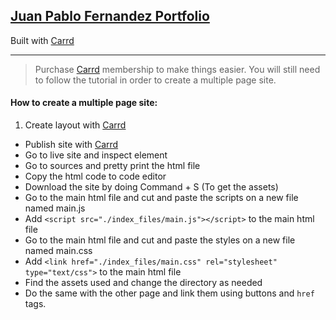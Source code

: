 ## [Juan Pablo Fernandez Portfolio](http://juanpablofernandez.me)
Built with [Carrd](http://carrd.co/)
***

> Purchase [Carrd](http://carrd.co/) membership to make things easier. You will still need to follow the tutorial in order to create a multiple page site.

#### How to create a multiple page site:
1. Create layout with [Carrd](http://carrd.co/)
* Publish site with [Carrd](http://carrd.co/)
* Go to live site and inspect element
* Go to sources and pretty print the html file
* Copy the html code to code editor
* Download the site by doing Command + S (To get the assets)
* Go to the main html file and cut and paste the scripts on a new file named main.js
* Add `<script src="./index_files/main.js"></script>` to the main html file
* Go to the main html file and cut and paste the styles on a new file named main.css
* Add `<link href="./index_files/main.css" rel="stylesheet" type="text/css">` to the main html file
* Find the assets used and change the directory as needed
* Do the same with the other page and link them using buttons and `href` tags.
